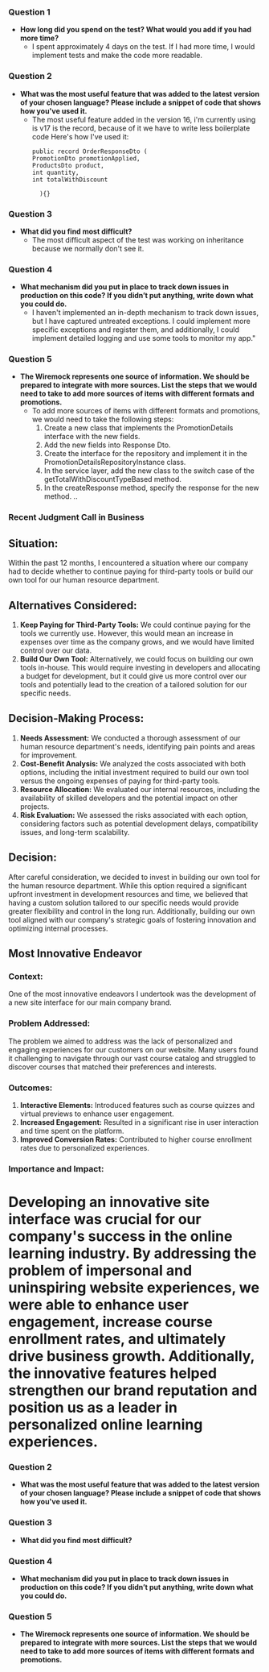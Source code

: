 ### Question 1
- **How long did you spend on the test? What would you add if you had more time?**
    - I spent approximately 4 days on the test. If I had more time, I would implement tests and make the code more readable.

### Question 2
- **What was the most useful feature that was added to the latest version of your chosen language? Please include a snippet of code that shows how you've used it.**
    - The most useful feature added in the version 16, i'm currently using is v17 is the record, because of it we have to write less boilerplate code Here's how I've used it:
      ```
      public record OrderResponseDto (
      PromotionDto promotionApplied,
      ProductsDto product,
      int quantity,
      int totalWithDiscount
        
        ){}
        ```

### Question 3
- **What did you find most difficult?**
    - The most difficult aspect of the test was working on inheritance because we normally don't see it.

### Question 4
- **What mechanism did you put in place to track down issues in production on this code? If you didn’t put anything, write down what you could do.**
    - I haven't implemented an in-depth mechanism to track down issues, but I have captured untreated exceptions. I could implement more specific exceptions and register them, and additionally, I could implement detailed logging and use some tools to monitor my app."
### Question 5
- **The Wiremock represents one source of information. We should be prepared to integrate with more sources. List the steps that we would need to take to add more sources of items with different formats and promotions.**
    - To add more sources of items with different formats and promotions, we would need to take the following steps:
        1. Create a new class that implements the PromotionDetails interface with the new fields.
        2. Add the new fields into Response Dto.
        3. Create the interface for the repository and implement it in the PromotionDetailsRepositoryInstance class.
        4. In the service layer, add the new class to the switch case of the getTotalWithDiscountTypeBased method.
        5. In the createResponse method, specify the response for the new method.
           ..
### Recent Judgment Call in Business

## Situation:
Within the past 12 months, I encountered a situation where our company had to decide whether to continue paying for third-party tools or build our own tool for our human resource department.

## Alternatives Considered:
1. **Keep Paying for Third-Party Tools:** We could continue paying for the tools we currently use. However, this would mean an increase in expenses over time as the company grows, and we would have limited control over our data.
2. **Build Our Own Tool:** Alternatively, we could focus on building our own tools in-house. This would require investing in developers and allocating a budget for development, but it could give us more control over our tools and potentially lead to the creation of a tailored solution for our specific needs.

## Decision-Making Process:
1. **Needs Assessment:** We conducted a thorough assessment of our human resource department's needs, identifying pain points and areas for improvement.
2. **Cost-Benefit Analysis:** We analyzed the costs associated with both options, including the initial investment required to build our own tool versus the ongoing expenses of paying for third-party tools.
3. **Resource Allocation:** We evaluated our internal resources, including the availability of skilled developers and the potential impact on other projects.
4. **Risk Evaluation:** We assessed the risks associated with each option, considering factors such as potential development delays, compatibility issues, and long-term scalability.

## Decision:
After careful consideration, we decided to invest in building our own tool for the human resource department. While this option required a significant upfront investment in development resources and time, we believed that having a custom solution tailored to our specific needs would provide greater flexibility and control in the long run. Additionally, building our own tool aligned with our company's strategic goals of fostering innovation and optimizing internal processes.

## Most Innovative Endeavor

### Context:
One of the most innovative endeavors I undertook was the development of a new site interface for our main company brand.

### Problem Addressed:
The problem we aimed to address was the lack of personalized and engaging experiences for our customers on our website. Many users found it challenging to navigate through our vast course catalog and struggled to discover courses that matched their preferences and interests.

### Outcomes:
1. **Interactive Elements:** Introduced features such as course quizzes and virtual previews to enhance user engagement.
2. **Increased Engagement:** Resulted in a significant rise in user interaction and time spent on the platform.
3. **Improved Conversion Rates:** Contributed to higher course enrollment rates due to personalized experiences.

### Importance and Impact:
Developing an innovative site interface was crucial for our company's success in the online learning industry. By addressing the problem of impersonal and uninspiring website experiences, we were able to enhance user engagement, increase course enrollment rates, and ultimately drive business growth. Additionally, the innovative features helped strengthen our brand reputation and position us as a leader in personalized online learning experiences.
=======


### Question 2
- **What was the most useful feature that was added to the latest version of your chosen language? Please include a snippet of code that shows how you've used it.**


### Question 3
- **What did you find most difficult?**


### Question 4
- **What mechanism did you put in place to track down issues in production on this code? If you didn’t put anything, write down what you could do.**


### Question 5
- **The Wiremock represents one source of information. We should be prepared to integrate with more sources. List the steps that we would need to take to add more sources of items with different formats and promotions.**


